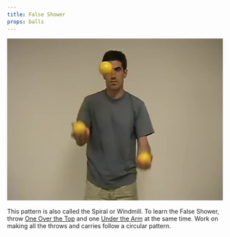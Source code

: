 ```yaml
---
title: False Shower
props: balls
---
```


![False Shower](/site/videos/poster/falseshower.jpg)

This pattern is also called the Spiral or Windmill. To learn the False Shower, throw [One Over the Top](/site/en/overthetop/README.md) and one
 [Under the Arm](/site/en/underthearm/README.md) at the same time. Work on making all the throws and carries follow a circular pattern.

